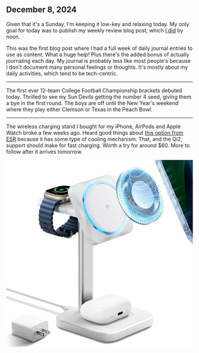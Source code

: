 ## December 8, 2024

Given that it's a Sunday, I'm keeping it low-key and relaxing today. My only goal for today was to publish my weekly review blog post, which [I did](https://myconscious.stream/blog/Week-in-review-Dec-8-2024/) by noon.

This was the first blog post where I had a full week of daily journal entries to use as content. What a huge help! Plus there's the added bonus of actually journaling each day. My journal is probably less like most people's because I don't document many personal feelings or thoughts. It's mostly about my daily activities, which tend to be tech-centric.

---

The first ever 12-team College Football Championship brackets debuted today. Thrilled to see my Sun Devils getting the number 4 seed, giving them a bye in the first round. The boys are off until the New Year's weekend where they play either Clemson or Texas in the Peach Bowl.

---

The wireless charging stand I bought for my iPhone, AirPods and Apple Watch broke a few weeks ago. Heard good things about [this option from ESR](https://www.amazon.com/dp/B0D7YR2ZDG?ref=ppx_yo2ov_dt_b_fed_asin_title&th=1) because it has some type of cooling mechanism. That, and the Qi2, support should make for fast charging. Worth a try for around $60. More to follow after it arrives tomorrow.

![Qi2 wireless 3-in-1 charging stand for Apple devices](../../../Images/IMG_0225.jpeg)
